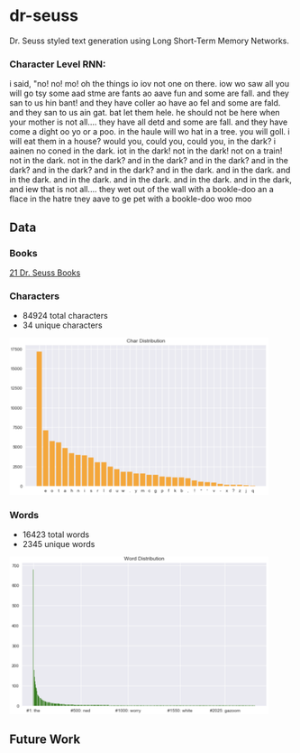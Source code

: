 # dr-seuss

Dr. Seuss styled text generation using Long Short-Term Memory Networks.

### Character Level RNN:
i said, "no! no! mo! oh the things io iov not one on there. iow wo saw all you will go tsy some aad stme are fants ao aave fun and some are fall. and they san to us hin bant! and they have coller ao have ao fel and some are fald. and they san to us ain gat. bat let them hele. he should not be here when your mother is not all.... they have all detd and some are fall. and they have come a dight oo yo or a poo. in the haule will wo hat in a tree. you will goll. i will eat them in a house? would you, could you, could you, in the dark? i aainen no coned in the dark. iot in the dark! not in the dark! not on a train! not in the dark. not in the dark? and in the dark? and in the dark? and in the dark? and in the dark? and in the dark? and in the dark. and in the dark. and in the dark. and in the dark. and in the dark. and in the dark. and in the dark, and iew that is not all.... they wet out of the wall with a bookle-doo an a flace in the hatre tney aave to ge pet with a bookle-doo woo moo

## Data

### Books
[21 Dr. Seuss Books](https://github.com/briancheang/dr-seuss/tree/master/notebooks/texts/individual)

### Characters
- 84924 total characters
- 34 unique characters
<img src="images/char_distribution.png" alt="char_dist" width="460px"/>

### Words
- 16423 total words
- 2345 unique words
<img src="images/word_distribution.png" alt="word_dist" width="460px"/>

## Future Work
